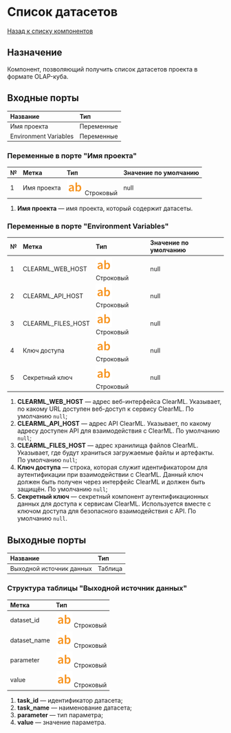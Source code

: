 # Список датасетов

[Назад к списку компонентов](../README.md)

## Назначение

Компонент, позволяющий получить список датасетов проекта в формате OLAP-куба.

## Входные порты

| Название                | Тип        |
|:------------------------|:-----------|
| Имя проекта             | Переменные |
| Environment Variables   | Переменные |

### Переменные в порте "Имя проекта"

| №  | Метка                       | Тип                                   | Значение по умолчанию  |
|:---|:----------------------------|:--------------------------------------|:-----------------------|
| 1  | Имя проекта                 | ![](./img/string.svg) Строковый       |null                    |

1. **Имя проекта** — имя проекта, который содержит датасеты.

### Переменные в порте "Environment Variables"

| №  | Метка                       | Тип                                   | Значение по умолчанию  |
|:---|:----------------------------|:--------------------------------------|:-----------------------|
| 1  | CLEARML_WEB_HOST            | ![](./img/string.svg) Строковый       |null                    |
| 2  | CLEARML_API_HOST            | ![](./img/string.svg) Строковый       |null                    |
| 3  | CLEARML_FILES_HOST          | ![](./img/string.svg) Строковый       |null                    |
| 4  | Ключ доступа                | ![](./img/string.svg) Строковый       |null                    |
| 5  | Секретный ключ              | ![](./img/string.svg) Строковый       |null                    |

1. **CLEARML_WEB_HOST** — адрес веб-интерфейса ClearML. Указывает, по какому URL доступен веб-доступ к сервису ClearML. По умолчанию `null`;
2. **CLEARML_API_HOST** — адрес API ClearML. Указывает, по какому адресу доступен API для взаимодействия с ClearML. По умолчанию `null`;
3. **CLEARML_FILES_HOST** — адрес хранилища файлов ClearML. Указывает, где будут храниться загружаемые файлы и артефакты. По умолчанию `null`;
4. **Ключ доступа** — строка, которая служит идентификатором для аутентификации при взаимодействии с ClearML. Данный ключ должен быть получен через интерфейс ClearML и должен быть защищён. По умолчанию `null`;
5. **Секретный ключ** — секретный компонент аутентификационных данных для доступа к сервисам ClearML. Используется вместе с ключом доступа для безопасного взаимодействия с API. По умолчанию `null`.

## Выходные порты

| Название                   | Тип        |
|:---------------------------|:-----------|
| Выходной источник данных   | Таблица    |

### Структура таблицы "Выходной источник данных"

| Метка                | Тип                                        |
|:---------------------|:-------------------------------------------|
| dataset_id           | ![](./img/string.svg) Строковый            |
| dataset_name         | ![](./img/string.svg) Строковый            |
| parameter            | ![](./img/string.svg) Строковый            |
| value                | ![](./img/string.svg) Строковый            |

1. **task_id** — идентификатор датасета;
2. **task_name** — наименование датасета;
3. **parameter** — тип параметра;
4. **value** — значение параметра.